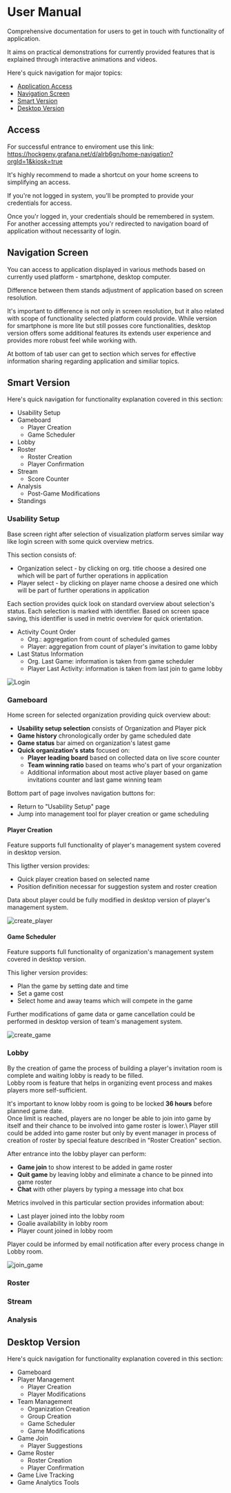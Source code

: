 # User Manual

Comprehensive documentation for users to get in touch with functionality of application. 

It aims on practical demonstrations for currently provided features that is explained through interactive animations and videos.

Here's quick navigation for major topics: 
- [Application Access](https://github.com/alphainbeta/beerleaguebox/blob/main/user_manual_en.md#access)
- [Navigation Screen](https://github.com/alphainbeta/beerleaguebox/blob/main/user_manual_en.md#navigation-screen)
- [Smart Version](https://github.com/alphainbeta/beerleaguebox/blob/main/user_manual_en.md#smart-version)
- [Desktop Version](https://github.com/alphainbeta/beerleaguebox/blob/main/user_manual_en.md#desktop-version)

## Access

For successful entrance to enviroment use this link: \
https://hockgeny.grafana.net/d/alrb6gn/home-navigation?orgId=1&kiosk=true

It's highly recommend to made a shortcut on your home screens to simplifying an access.

If you're not logged in system, you'll be prompted to provide your credentials for access. 

Once you'r logged in, your credentials should be remembered in system. For another accessing attempts you'r redirected to navigation board of application without necessarity of login.

## Navigation Screen

You can access to application displayed in various methods based on currently used platform - smartphone, desktop computer. 

Difference between them stands adjustment of application based on screen resolution. 

It's important to difference is not only in screen resolution, but it also related with scope of functionality selected platform could provide. While version for smartphone is more lite but still posses core functionalities, desktop version offers some additional features its extends user experience and provides more robust feel while working with.

At bottom of tab user can get to section which serves for effective information sharing regarding application and similiar topics.

## Smart Version 

Here's quick navigation for functionality explanation covered in this section: 
- Usability Setup
- Gameboard
  - Player Creation
  - Game Scheduler
- Lobby
- Roster
  - Roster Creation
  - Player Confirmation
- Stream
  - Score Counter
- Analysis
  - Post-Game Modifications
- Standings

### Usability Setup 

Base screen right after selection of visualization platform serves similar way like login screen with some quick overview metrics.

This section consists of: 
- Organization select - by clicking on org. title choose a desired one which will be part of further operations in application
- Player select - by clicking on player name choose a desired one which will be part of further operations in application

Each section provides quick look on standard overview about selection's status. Each selection is marked with identifier. Based on screen space saving, this identifier is used in metric overview for quick orientation. 
- Activity Count Order
  - Org.: aggregation from count of scheduled games
  - Player: aggregation from count of player's invitation to game lobby
- Last Status Information
  - Org. Last Game: information is taken from game scheduler
  - Player Last Activity: information is taken from last join to game lobby

![Login](https://github.com/user-attachments/assets/41508767-787f-4271-8f12-955b6d3d8310)

### Gameboard

Home screen for selected organization providing quick overview about: 
- **Usability setup selection** consists of Organization and Player pick
- **Game history** chronologically order by game scheduled date
- **Game status** bar aimed on organization's latest game
- **Quick organization's stats** focused on:
  - **Player leading board** based on collected data on live score counter
  - **Team winning ratio** based on teams who's part of your organization
  - Additional information about most active player based on game invitations counter and last game winning team
 
Bottom part of page involves navigation buttons for: 
- Return to "Usability Setup" page
- Jump into management tool for player creation or game scheduling

#### Player Creation 

Feature supports full functionality of player's management system covered in desktop version.

This ligther version provides: 
- Quick player creation based on selected name
- Position definition necessar for suggestion system and roster creation

Data about player could be fully modified in desktop version of player's management system.

![create_player](https://github.com/user-attachments/assets/ed7a2d3f-6c5f-464d-91c7-1afca9afc5cf)

#### Game Scheduler

Feature supports full functionality of organization's management system covered in desktop version.

This ligher version provides: 
- Plan the game by setting date and time
- Set a game cost
- Select home and away teams which will compete in the game

Further modifications of game data or game cancellation could be performed in desktop version of team's management system. 

![create_game](https://github.com/user-attachments/assets/54502cdb-b6fd-4001-ad6a-c02e50d15ec9)


### Lobby

By the creation of game the process of building a player's invitation room is complete and waiting lobby is ready to be filled.\
Lobby room is feature that helps in organizing event process and makes players more self-sufficient.

It's important to know lobby room is going to be locked **36 hours** before planned game date.\
Once limit is reached, players are no longer be able to join into game by itself and their chance to be involved into game roster is lower.\ 
Player still could be added into game roster but only by event manager in process of creation of roster by special feature described in "Roster Creation" section. 

After entrance into the lobby player can perform: 
- **Game join** to show interest to be added in game roster
- **Quit game** by leaving lobby and eliminate a chance to be pinned into game roster
- **Chat** with other players by typing a message into chat box

Metrics involved in this particular section provides information about: 
- Last player joined into the lobby room
- Goalie availability in lobby room
- Player count joined in lobby room 

Player could be informed by email notification after every process change in Lobby room.

![join_game](https://github.com/user-attachments/assets/ec61c4e1-7bf0-4fad-a4a7-db00e327f224)


### Roster

### Stream

### Analysis

## Desktop Version

Here's quick navigation for functionality explanation covered in this section: 
- Gameboard
- Player Management
  - Player Creation
  - Player Modifications  
- Team Management
  - Organization Creation
  - Group Creation
  - Game Scheduler
  - Game Modifications
- Game Join
  - Player Suggestions
- Game Roster
  - Roster Creation
  - Player Confirmation
- Game Live Tracking
- Game Analytics Tools
